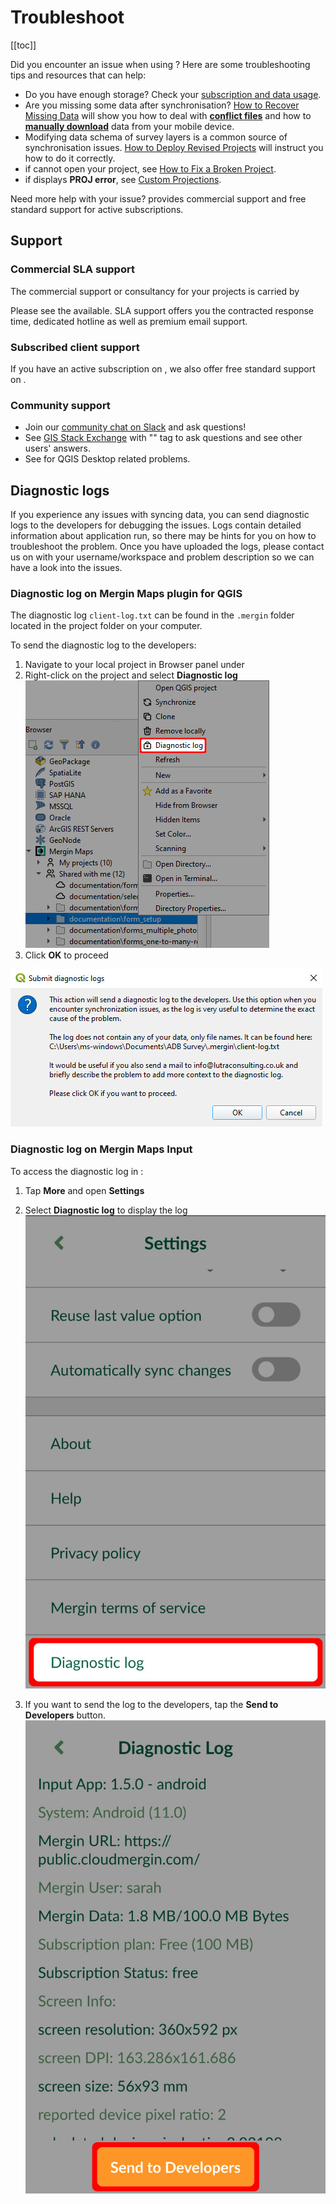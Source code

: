 # Troubleshoot
[[toc]]

Did you encounter an issue when using <MainPlatformNameLink />? Here are some troubleshooting tips and resources that can help:
- Do you have enough storage? Check your [subscription and data usage](../manage/dashboard/#subscription).
- Are you missing some data after synchronisation? [How to Recover Missing Data](../../manage/missing-data/) will show you how to deal with [**conflict files**](../../manage/missing-data/#there-are-conflict-files-in-the-folder) and how to [**manually download**](../../manage/missing-data/#there-are-no-conflict-files-in-the-folder) data from your mobile device.
- Modifying data schema of survey layers is a common source of synchronisation issues. [How to Deploy Revised Projects](..//manage/missing-data/) will instruct you how to do it correctly.
- if <MobileAppName /> cannot open your project, see [How to Fix a Broken Project](../field/broken-project/).
- if <MobileAppName /> displays **PROJ error**, see [Custom Projections](../gis/proj/).

Need more help with your issue? <LutraConsultingWeb /> provides commercial support and free standard support for active subscriptions.

<CommunityJoin />

## Support

### Commercial SLA support

The commercial support or consultancy for your projects is carried by <LutraConsultingWeb />

<PublicImage src="logo_lutra.svg" title="Lutra Consulting Ltd. logo" />
    
Please see the <LutraConsultingWeb id="support/" desc="support packages" /> available. SLA support offers you the contracted response time, dedicated hotline as well as premium email support.

### Subscribed client support

If you have an active subscription on <AppDomainNameLink />, we also offer free standard support on <MerginMapsEmail id="support" />.

### Community support
- Join our [community chat on Slack](https://merginmaps.com/community/join) and ask questions!
- See [GIS Stack Exchange](https://gis.stackexchange.com/questions/tagged/mergin-maps) with "<NoSpellcheck id="mergin-maps" />" tag to ask questions and see other users' answers.
- See <QGISHelp ver="3.22" link="user_manual/index.html" text="QGIS documentation" /> for QGIS Desktop related problems.


## Diagnostic logs

If you experience any issues with syncing data, you can send diagnostic logs to the developers for debugging the issues. Logs contain detailed information about application run, so there may be hints for you on how to troubleshoot the problem. Once you have uploaded the logs, please contact us on <MerginMapsEmail id="support" /> with your username/workspace and problem description so we can have a look into the issues.

### Diagnostic log on Mergin Maps plugin for QGIS  

The diagnostic log `client-log.txt` can be found in the `.mergin` folder located in the project folder on your computer.

To send the diagnostic log to the developers:
1. Navigate to your local project in Browser panel under <QGISPluginName />
2. Right-click on the project and select **Diagnostic log**
![Diagnostic log in Mergin Maps plugin for QGIS](./qgis-logs.jpg "Diagnostic log in Mergin Maps plugin for QGIS")
3. Click **OK** to proceed

![Submit diagnostic logs message](./plugin-logs.jpg "Submit diagnostic logs message")

### Diagnostic log on Mergin Maps Input
To access the diagnostic log in <MobileAppName />:
1. Tap **More** and open **Settings** 
2. Select **Diagnostic log** to display the log
![Access diagnostic log in Mergin Maps Input](./input-logs.jpg "Diagnostic log in Mergin Maps Input")

3. If you want to send the log to the developers, tap the **Send to Developers** button.
![Send diagnostic log to developers](./input-logs2.jpg "Diagnostic log content in Mergin Maps Input")

